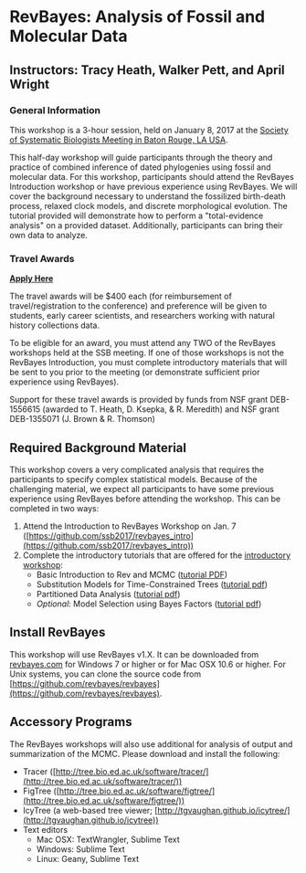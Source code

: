 # RevBayes: Analysis of Fossil and Molecular Data

## Instructors: Tracy Heath, Walker Pett, and April Wright

### General Information
This workshop is a 3-hour session, held on January 8, 2017 at the [Society of Systematic Biologists Meeting in Baton Rouge, LA USA](https://ssb2017.github.io/). 

This half-day workshop will guide participants through the theory and practice of combined inference of dated phylogenies using fossil and molecular data. For this workshop, participants should attend the RevBayes Introduction workshop or have previous experience using RevBayes. We will cover the background necessary to understand the fossilized birth-death process, relaxed clock models, and discrete morphological evolution. The tutorial provided will demonstrate how to perform a "total-evidence analysis" on a provided dataset. Additionally, participants can bring their own data to analyze.  

### Travel Awards

[**Apply Here**](https://goo.gl/forms/9OkFAvmw1HApRLOs2)

The travel awards will be $400 each (for reimbursement of travel/registration to the conference) and preference will be given to students, early career scientists, and researchers working with natural history collections data.

To be eligible for an award, you must attend any TWO of the RevBayes workshops held at the SSB meeting. If one of those workshops is not the RevBayes Introduction, you must complete introductory materials that will be sent to you prior to the meeting (or demonstrate sufficient prior experience using RevBayes). 

Support for these travel awards is provided by funds from NSF grant DEB-1556615 (awarded to T. Heath, D. Ksepka, & R. Meredith) and NSF grant DEB-1355071 (J. Brown & R. Thomson)

## Required Background Material

This workshop covers a very complicated analysis that requires the participants to specify complex statistical models. Because of the challenging material, we expect all participants to have some previous experience using RevBayes before attending the workshop. This can be completed in two ways:

1. Attend the Introduction to RevBayes Workshop on Jan. 7 ([https://github.com/ssb2017/revbayes_intro](https://github.com/ssb2017/revbayes_intro))
2. Complete the introductory tutorials that are offered for the [introductory workshop](https://github.com/ssb2017/revbayes_intro):
	* Basic Introduction to Rev and MCMC ([tutorial PDF](https://github.com/ssb2017/revbayes_intro/blob/master/tutorials/RB_Basics_Tutorial.pdf))
	* Substitution Models for Time-Constrained Trees ([tutorial pdf](https://github.com/ssb2017/revbayes_intro/blob/master/tutorials/RB_CTMC_Tutorial.pdf))
	* Partitioned Data Analysis ([tutorial pdf](https://github.com/ssb2017/revbayes_intro/blob/master/tutorials/RB_Partition_Tutorial.pdf))
	* *Optional*: Model Selection using Bayes Factors ([tutorial pdf](https://github.com/ssb2017/revbayes_intro/blob/master/tutorials/RB_BayesFactor_Tutorial.pdf))


## Install RevBayes

This workshop will use RevBayes v1.X. It can be downloaded from [revbayes.com](http://revbayes.github.io/code.html) for Windows 7 or higher or for Mac OSX 10.6 or higher. For Unix systems, you can clone the source code from [https://github.com/revbayes/revbayes](https://github.com/revbayes/revbayes).

## Accessory Programs

The RevBayes workshops will also use additional for analysis of output and summarization of the MCMC. Please download and install the following:

* Tracer ([http://tree.bio.ed.ac.uk/software/tracer/](http://tree.bio.ed.ac.uk/software/tracer/))
* FigTree ([http://tree.bio.ed.ac.uk/software/figtree/](http://tree.bio.ed.ac.uk/software/figtree/))
* IcyTree (a web-based tree viewer; [http://tgvaughan.github.io/icytree/](http://tgvaughan.github.io/icytree))
* Text editors
	* Mac OSX: TextWrangler, Sublime Text
	* Windows: Sublime Text
	* Linux: Geany, Sublime Text

